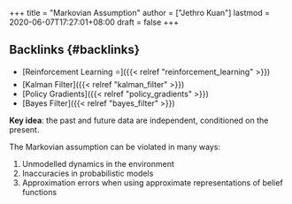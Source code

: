 +++
title = "Markovian Assumption"
author = ["Jethro Kuan"]
lastmod = 2020-06-07T17:27:01+08:00
draft = false
+++

## Backlinks {#backlinks}

- [Reinforcement Learning ⭐]({{< relref "reinforcement_learning" >}})
- [Kalman Filter]({{< relref "kalman_filter" >}})
- [Policy Gradients]({{< relref "policy_gradients" >}})
- [Bayes Filter]({{< relref "bayes_filter" >}})

**Key idea**: the past and future data are independent, conditioned on the
present.

The Markovian assumption can be violated in many ways:

1.  Unmodelled dynamics in the environment
2.  Inaccuracies in probabilistic models
3.  Approximation errors when using approximate representations of
    belief functions
